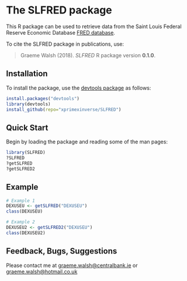 The SLFRED package
==========

This R package can be used to retrieve data from the Saint Louis Federal Reserve Economic Database [FRED database](https://fred.stlouisfed.org/). 

To cite the SLFRED package in publications, use:

>  Graeme Walsh (2018). _SLFRED_ R package version **0.1.0**.

Installation
-----------

To install the package, use the [devtools package](http://cran.r-project.org/web/packages/devtools/index.html) as follows:

```r
install.packages("devtools")
library(devtools)
install_github(repo="xprimexinverse/SLFRED")
```

Quick Start
-----------

Begin by loading the package and reading some of the man pages:

```r
library(SLFRED)
?SLFRED
?getSLFRED
?getSLFRED2
```

Example
-----------

```r
# Example 1
DEXUSEU <- getSLFRED("DEXUSEU")
class(DEXUSEU)
```

```r
# Example 2
DEXUSEU2 <- getSLFRED2("DEXUSEU")
class(DEXUSEU2)
```

Feedback, Bugs, Suggestions
-----------

Please contact me at <graeme.walsh@centralbank.ie> or <graeme.walsh@hotmail.co.uk>
